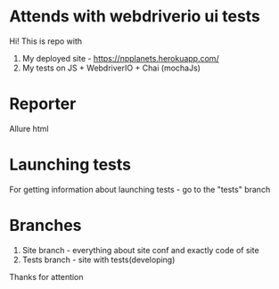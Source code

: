 # Attends with webdriverio ui tests
Hi! This is repo with 
1. My deployed site  - https://npplanets.herokuapp.com/
2. My tests on JS + WebdriverIO + Chai (mochaJs)

# Reporter 
Allure html
 

# Launching tests 
For getting information about launching tests - go to the "tests" branch

# Branches
1. Site branch - everything about site conf and exactly code of site 
2. Tests branch - site with tests(developing)

Thanks for attention 

